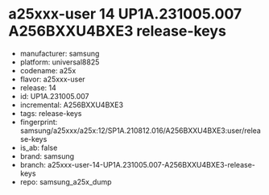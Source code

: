 # a25xxx-user 14 UP1A.231005.007 A256BXXU4BXE3 release-keys
- manufacturer: samsung
- platform: universal8825
- codename: a25x
- flavor: a25xxx-user
- release: 14
- id: UP1A.231005.007
- incremental: A256BXXU4BXE3
- tags: release-keys
- fingerprint: samsung/a25xxx/a25x:12/SP1A.210812.016/A256BXXU4BXE3:user/release-keys
- is_ab: false
- brand: samsung
- branch: a25xxx-user-14-UP1A.231005.007-A256BXXU4BXE3-release-keys
- repo: samsung_a25x_dump
